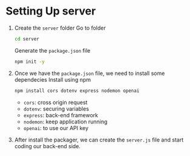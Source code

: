 # Setting Up server

1. Create the `server` folder
	Go to folder
	```cmd
	cd server
	```
	Generate the `package.json` file
	```cmd
	npm init -y
	```
	
2. Once we have the `package.json` file, we need to install some dependecies
	Install using npm
	```cmd
	npm install cors dotenv express nodemon openai
	```
	* `cors`: cross origin request
	* `dotenv`: securing variables
	* `express`: back-end framework
	* `nodemon`: keep application running
	* `openai`: to use our API key
3. After install the packager, we can create the `server.js` file and start coding our back-end side.